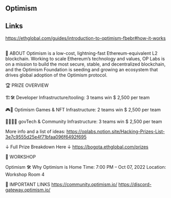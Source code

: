 ## Optimism

## Links
https://ethglobal.com/guides/introduction-to-optimism-fbebr#how-it-works

## 
👀 ABOUT 
Optimism is a low-cost, lightning-fast Ethereum-equivalent L2 blockchain. Working to scale Ethereum’s technology and values, OP Labs is on a mission to build the most secure, stable, and decentralized blockchain, and the Optimism Foundation is seeding and growing an ecosystem that drives global adoption of the Optimism protocol.


🏆 PRIZE OVERVIEW 

🏗🛠 Developer Infrastructure/tooling: 3 teams win $ 2,500 per team

🎮🌠 Optimism Games & NFT Infrastructure: 2 teams win $ 2,500 per team

🧑‍⚖️👯‍♀️ govTech & Community Infrastructure: 3 teams win $ 2,500 per team

More info and a list of ideas: https://oplabs.notion.site/Hacking-Prizes-List-3e7c9555d25e4f71bfaa096f6492f695

↓ Full Prize Breakdown Here ↓ 
https://bogota.ethglobal.com/prizes


🚀 WORKSHOP

Optimism 🛠 Why Optimism is Home
Time: 7:00 PM – Oct 07, 2022
Location: Workshop Room 4


🔗 IMPORTANT LINKS
https://community.optimism.io/
https://discord-gateway.optimism.io/ 